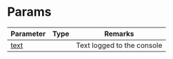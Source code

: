 # Params

<table><thead><tr><th>Parameter</th><th data-type="select">Type</th><th>Remarks</th></tr></thead><tbody><tr><td><a href="text1.md">text</a></td><td></td><td>Text logged to the console</td></tr></tbody></table>
